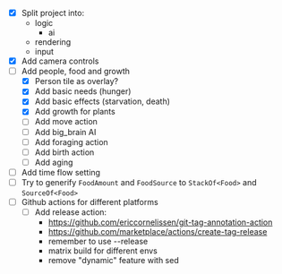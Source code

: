 - [X] Split project into:
  - logic
    - ai
  - rendering
  - input
- [X] Add camera controls
- [ ] Add people, food and growth
  - [X] Person tile as overlay?
  - [X] Add basic needs (hunger)
  - [X] Add basic effects (starvation, death)
  - [X] Add growth for plants
  - [ ] Add move action
  - [ ] Add big_brain AI
  - [ ] Add foraging action
  - [ ] Add birth action
  - [ ] Add aging
- [ ] Add time flow setting
- [ ] Try to generify `FoodAmount` and `FoodSource` to `StackOf<Food>` and `SourceOf<Food>`
- [ ] Github actions for different platforms
  - [ ] Add release action:
    - https://github.com/ericcornelissen/git-tag-annotation-action
    - https://github.com/marketplace/actions/create-tag-release
    - remember to use --release
    - matrix build for different envs
    - remove "dynamic" feature with sed
